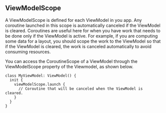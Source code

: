 ## ViewModelScope
A ViewModelScope is defined for each ViewModel in you app. Any coroutine launched in this scope is automatically canceled if the ViewModel is cleared. Coroutines are useful here for when you have work that needs to be done only if the ViewModel is active. For example, if you are computing some data for a layout, you should scope the work to the ViewModel so that if the ViewModel is cleared, the work is canceled automatically to avoid consuming resources. 

You can access the CoroutineScope of a ViewModel through the ViewModelScope property of the Viewmodel, as shown below. 
```
class MyViewModel: ViewModel() {
  init {
    viewModelScope.launch {
      // Coroutine that will be canceled when the ViewModel is cleared. 
    }
  }
}

```
